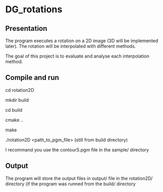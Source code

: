 # DG_rotations

## Presentation
The program executes a rotation on a 2D image (3D will be implemented later).
The rotation will be interpolated with different methods. 

The goal of this project is to evaluate and analyse each interpolation method.



## Compile and run
cd rotation2D

mkdir build

cd build

cmake ..

make

./rotation2D <path_to_pgm_file>     (still from build directory)

I recommand you use the contourS.pgm file in the sample/ directory



## Output
The program will store the output files in output/ file in the rotation2D/ directory (if the program was runned from the build/ directory

